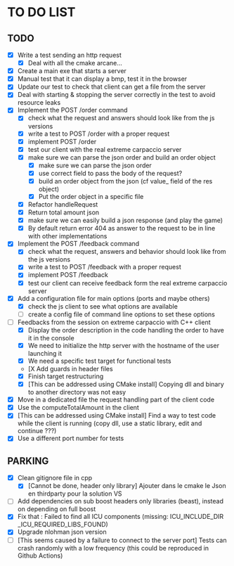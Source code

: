 # TO DO LIST

## TODO
- [X] Write a test sending an http request
  - [X] Deal with all the cmake arcane...
- [X] Create a main exe that starts a server 
- [X] Manual test that it can display a bmp, test it in the browser
- [X] Update our test to check that client can get a file from the server
- [X] Deal with starting & stopping the server correctly in the test to avoid resource leaks
- [X] Implement the POST /order command
  - [X] check what the request and answers should look like from the js versions
  - [X] write a test to POST /order with a proper request
  - [X] implement POST /order
  - [X] test our client with the real extreme carpaccio server
  - [X] make sure we can parse the json order and build an order object
    - [X] make sure we can parse the json order
    - [X] use correct field to pass the body of the request?
    - [X] build an order object from the json (cf value_ field of the res object)
    - [X] Put the order object in a specific file
  - [X] Refactor handleRequest
  - [X] Return total amount json
  - [X] make sure we can easily build a json response (and play the game)
  - [X] By default return error 404 as answer to the request to be in line with other implementations
- [X] Implement the POST /feedback command
  - [X] check what the request, answers and behavior should look like from the js versions
  - [X] write a test to POST /feedback with a proper request
  - [X] implement POST /feedback
  - [X] test our client can receive feedback form the real extreme carpaccio server
- [X] Add a configuration file for main options (ports and maybe others)
  - [X] check the js client to see what options are available
  - [ ] create a config file of command line options to set these options
- [ ] Feedbacks from the session on extreme carpaccio with C++ client
  - [x] Display the order description in the code handling the order to have it in the console
  - [X] We need to initialize the http server with the hostname of the user launching it
  - [X] We need a specific test target for functional tests
  - [X Add guards in header files
  - [X] Finish target restructuring
  - [X] [This can be addressed using CMake install] Copying dll and binary to another directory was not easy
- [X] Move in a dedicated file the request handling part of the client code
- [X] Use the computeTotalAmount in the client
- [X] [This can be addressed using CMake install] Find a way to test code while the client is running (copy dll, use a static library, edit and continue ???)
- [X] Use a different port number for tests
## PARKING
- [X] Clean gitignore file in cpp
  - [X] [Cannot be done, header only library] Ajouter dans le cmake le Json en thirdparty pour la solution VS
- [ ] Add dependencies on sub boost headers only libraries (beast), instead on depending on full boost
- [X] Fix that : Failed to find all ICU components (missing: ICU_INCLUDE_DIR _ICU_REQUIRED_LIBS_FOUND)
- [X] Upgrade nlohman json version
- [ ] [This seems caused by a failure to connect to the server port] Tests can crash randomly with a low frequency (this could be reproduced in Github Actions)
